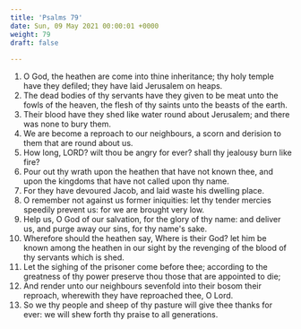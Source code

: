 ```yaml
---
title: 'Psalms 79'
date: Sun, 09 May 2021 00:00:01 +0000
weight: 79
draft: false
  
---
```


1. O God, the heathen are come into thine inheritance; thy holy temple have they defiled; they have laid Jerusalem on heaps.
2. The dead bodies of thy servants have they given to be meat unto the fowls of the heaven, the flesh of thy saints unto the beasts of the earth.
3. Their blood have they shed like water round about Jerusalem; and there was none to bury them.
4. We are become a reproach to our neighbours, a scorn and derision to them that are round about us.
5. How long, LORD? wilt thou be angry for ever? shall thy jealousy burn like fire?
6. Pour out thy wrath upon the heathen that have not known thee, and upon the kingdoms that have not called upon thy name.
7. For they have devoured Jacob, and laid waste his dwelling place.
8. O remember not against us former iniquities: let thy tender mercies speedily prevent us: for we are brought very low.
9. Help us, O God of our salvation, for the glory of thy name: and deliver us, and purge away our sins, for thy name's sake.
10. Wherefore should the heathen say, Where is their God? let him be known among the heathen in our sight by the revenging of the blood of thy servants which is shed.
11. Let the sighing of the prisoner come before thee; according to the greatness of thy power preserve thou those that are appointed to die;
12. And render unto our neighbours sevenfold into their bosom their reproach, wherewith they have reproached thee, O Lord.
13. So we thy people and sheep of thy pasture will give thee thanks for ever: we will shew forth thy praise to all generations.
